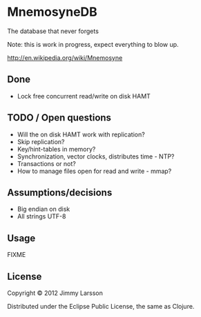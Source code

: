 # MnemosyneDB

The database that never forgets

Note: this is work in progress, expect everything to blow up.

http://en.wikipedia.org/wiki/Mnemosyne

## Done
* Lock free concurrent read/write on disk HAMT

## TODO / Open questions

* Will the on disk HAMT work with replication?
* Skip replication?
* Key/hint-tables in memory?
* Synchronization, vector clocks, distributes time - NTP?
* Transactions or not?
* How to manage files open for read and write - mmap?

## Assumptions/decisions

* Big endian on disk
* All strings UTF-8

## Usage

FIXME

## License

Copyright © 2012 Jimmy Larsson

Distributed under the Eclipse Public License, the same as Clojure.

